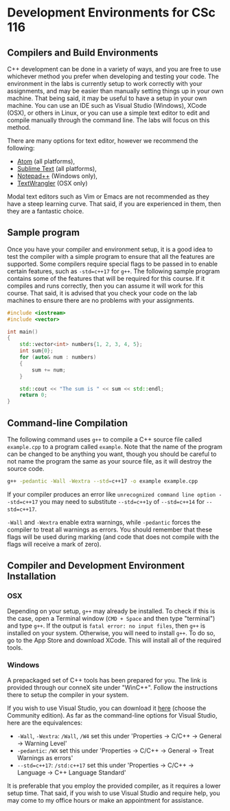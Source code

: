 # Development Environments for CSc 116

## Compilers and Build Environments
C++ development can be done in a variety of ways, and you are free to use
whichever method you prefer when developing and testing your code. The
environment in the labs is currently setup to work correctly with your
assignments, and may be easier than manually setting things up in your own
machine. That being said, it may be useful to have a setup in your own machine.
You can use an IDE such as Visual Studio (Windows), XCode (OSX), or others in
Linux, or you can use a simple text editor to edit and compile manually through
the command line. The labs will focus on this method.

There are many options for text editor, however we recommend the following:

* [Atom](https://atom.io/) (all platforms),
* [Sublime Text](https://www.sublimetext.com/3) (all platforms),
* [Notepad++](https://notepad-plus-plus.org/) (Windows only),
* [TextWrangler](https://www.barebones.com/products/textwrangler/) (OSX only)

Modal text editors such as Vim or Emacs are not recommended as they have a steep
learning curve. That said, if you are experienced in them, then they are a
fantastic choice.

## Sample program

Once you have your compiler and environment setup, it is a good idea to test the
compiler with a simple program to ensure that all the features are supported.
Some compilers require special flags to be passed in to enable certain features,
such as `-std=c++17` for `g++`. The following sample program contains some of
the features that will be required for this course. If it compiles and runs
correctly, then you can assume it will work for this course. That said, it is
advised that you check your code on the lab machines to ensure there are no
problems with your assignments.

```c++
#include <iostream>
#include <vector>

int main()
{
    std::vector<int> numbers{1, 2, 3, 4, 5};
    int sum{0};
    for (auto& num : numbers)
    {
        sum += num;
    }

    std::cout << "The sum is " << sum << std::endl;
    return 0;
}
```

## Command-line Compilation
The following command uses `g++` to compile a C++ source file called
`example.cpp` to a program called `example`. Note that the name of the program
can be changed to be anything you want, though you should be careful to not name
the program the same as your source file, as it will destroy the source code.

```sh
g++ -pedantic -Wall -Wextra --std=c++17 -o example example.cpp
```

If your compiler produces an error like `unrecognized command line option
--std=c++17` you may need to substitute `--std=c++1y` of `--std=c++14` for
`--std=c++17`.

`-Wall` and `-Wextra` enable extra warnings, while `-pedantic` forces the
compiler to treat all warnings as errors. You should remember that these flags
will be used during marking (and code that does not compile with the flags will
receive a mark of zero).

## Compiler and Development Environment Installation

### OSX
Depending on your setup, `g++` may already be installed. To check if this is the
case, open a Terminal window (`CMD + Space` and then type "terminal") and type
`g++`. If the output is `fatal error: no input files`, then `g++` is installed
on your system. Otherwise, you will need to install `g++`. To do so, go to the
App Store and download XCode. This will install all of the required tools.

### Windows
A prepackaged set of C++ tools has been prepared for you. The link is provided
through our conneX site under "WinC++". Follow the instructions there to setup
the compiler in your system.

If you wish to use Visual Studio, you can download it
[here](https://visualstudio.microsoft.com/downloads/) (choose the Community
edition). As far as the command-line options for Visual Studio, here are the
equivalences:

* `-Wall`, `-Wextra`: `/Wall`, `/W4` set this under 'Properties -> C/C++ ->
  General -> Warning Level'
* `-pedantic`: `/WX` set this under 'Properties -> C/C++ -> General -> Treat
  Warnings as errors'
* `--std=c++17`: `/std:c++17` set this under 'Properties -> C/C++ -> Language ->
  C++ Language Standard'

It is preferable that you employ the provided compiler, as it requires a lower
setup time. That said, if you wish to use Visual Studio and require help, you
may come to my office hours or make an appointment for assistance.
